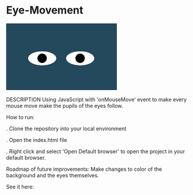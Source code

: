 # Eye-Movement

<img src= "BigEyes.png" width='300'/>

DESCRIPTION
Using JavaScript with 'onMouseMove' event to make every mouse move make the pupils of the eyes follow.

How to run:

. Clone the repository into your local environment

. Open the index.html file

. Right click and select 'Open Default browser' to open the project in your default browser.

Roadmap of future improvements:
Make changes to color of the background and the eyes themselves.

See it here:

